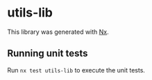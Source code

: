 # utils-lib

This library was generated with [Nx](https://nx.dev).

## Running unit tests

Run `nx test utils-lib` to execute the unit tests.
